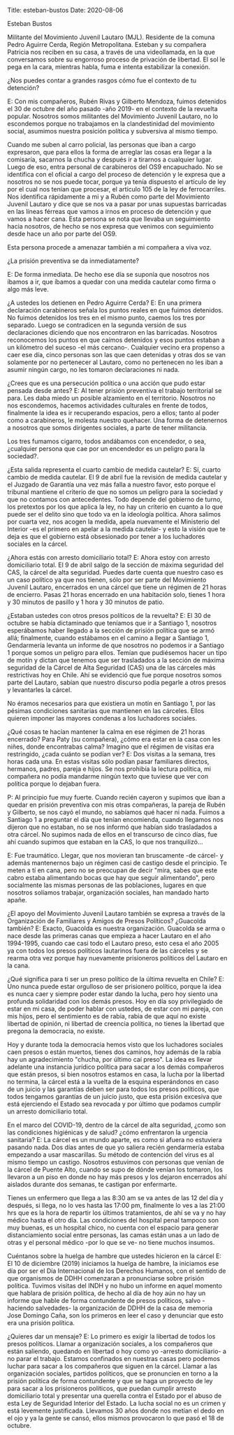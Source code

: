 Title: esteban-bustos
Date: 2020-08-06

Esteban Bustos

Militante del Movimiento Juvenil Lautaro (MJL). Residente de la comuna Pedro Aguirre Cerda, Región Metropolitana. Esteban y su compañera Patricia nos reciben en su casa, a través de una videollamada, en la que conversamos sobre su engorroso proceso de privación de libertad. El sol le pega en la cara, mientras habla, fuma e intenta estabilizar la conexión.

¿Nos puedes contar a grandes rasgos cómo fue el contexto de tu detención?

E: Con mis compañeros, Rubén Rivas y Gilberto Mendoza, fuimos detenidos el 30 de octubre del año pasado -año 2019- en el contexto de la revuelta popular. Nosotros somos militantes del Movimiento Juvenil Lautaro, no lo escondemos porque no trabajamos en la clandestinidad del movimiento social, asumimos nuestra posición política y subversiva al mismo tiempo. 

Cuando me suben al carro policial, las personas que iban a cargo expresaron, que para ellos la forma de arreglar las cosas era llegar a la comisaría, sacarnos la chucha y después ir a tirarnos a cualquier lugar. Luego de eso, entra personal de carabineros del OS9 encapuchado. No se identifica con el oficial a cargo del proceso de detención y le expresa que a nosotros no se nos puede tocar, porque ya tenía dispuesto el artículo de ley por el cual nos tenían que procesar, el artículo 105 de la ley de ferrocarriles. Nos identifica rápidamente a mi y a Rubén como parte del Movimiento Juvenil Lautaro y dice que se nos va a pasar por unas supuestas barricadas en las líneas férreas que vamos a irnos en proceso de detención y que vamos a hacer cana. Esta persona se nota que llevaba un seguimiento hacia nosotros, de hecho se nos expresa que venimos con seguimiento desde hace un año por parte del OS9. 

Esta persona procede a amenazar también a mi compañera a viva voz. 

¿La prisión preventiva se da inmediatamente?

E: De forma inmediata. De hecho ese día se suponía que nosotros nos íbamos a ir, que íbamos a quedar con una medida cautelar como firma o algo más leve.

¿A ustedes los detienen en Pedro Aguirre Cerda?
E: En una primera declaración carabineros señala los puntos reales en que fuimos detenidos. No fuimos detenidos los tres en el mismo punto, caemos los tres por separado. Luego se contradicen en la segunda versión de sus declaraciones diciendo que nos encontraron en las barricadas. Nosotros reconocemos los puntos en que caímos detenidos y esos puntos estaban a un kilómetro del suceso -el más cercano-. Cualquier vecino era propenso a caer ese día, cinco personas son las que caen detenidas y otras dos se van solamente por no pertenecer al Lautaro, como no pertenecen no les iban a asumir ningún cargo, no les tomaron declaraciones ni nada.

¿Crees que es una persecución política o una acción que pudo estar pensada desde antes?
E: Al tener prisión preventiva el trabajo territorial se para. Les daba miedo un posible alzamiento en el territorio. Nosotros no nos escondemos, hacemos actividades culturales en frente de todos, finalmente la idea es ir recuperando espacios, pero a ellos; tanto al poder como a carabineros, le molesta nuestro quehacer. Una forma de detenernos a nosotros que somos dirigentes sociales, a parte de tener militancia. 

Los tres fumamos cigarro, todos andábamos con encendedor, o sea, ¿cualquier persona que cae por un encendedor es un peligro para la sociedad?. 

¿Esta salida representa el cuarto cambio de medida cautelar?
E: Sí, cuarto cambio de medida cautelar. El 9 de abril fue la revisión de medida cautelar y el Juzgado de Garantía una vez más falla a nuestro favor, esto porque el tribunal mantiene el criterio de que no somos un peligro para la sociedad y que no contamos con antecedentes. Todo depende del gobierno de turno, los pretextos por los que aplica la ley, no hay un criterio en cuanto a lo que puede ser el delito sino que todo va en la ideología política. Ahora salimos por cuarta vez, nos acogen la medida, apela nuevamente el Ministerio del Interior -es el primero en apelar a la medida cautelar- y esto la visión que te deja es que el gobierno está obsesionado por tener a los luchadores sociales en la cárcel.

¿Ahora estás con arresto domiciliario total?
E: Ahora estoy con arresto domiciliario total. 
El 9 de abril salgo de la sección de máxima seguridad del CAS, la cárcel de alta seguridad. Puedes darte cuenta que nuestro caso es un caso político ya que nos tienen, sólo por ser parte del Movimiento Juvenil Lautaro, encerrados en una cárcel que tiene un régimen de 21 horas de encierro. Pasas 21 horas encerrado en una habitación solo, tienes 1 hora y 30 minutos de pasillo y 1 hora y 30 minutos de patio.

¿Estaban ustedes con otros presos políticos de la revuelta?
E: El 30 de octubre se había dictaminado que teníamos que ir a Santiago 1, nosotros esperábamos haber llegado a la sección de prisión política que se armó allá; finalmente, cuando estábamos en el camino a llegar a Santiago 1, Gendarmería levanta un informe de que nosotros no podemos ir a Santiago 1 porque somos un peligro para ellos. Temían que pudiésemos hacer un tipo de motín y dictan que tenemos que ser trasladados a la sección de máxima seguridad de la Cárcel de Alta Seguridad (CAS) una de las cárceles más restrictivas hoy en Chile. Ahí se evidenció que fue porque nosotros somos parte del Lautaro, sabían que nuestro discurso podía pegarle a otros presos y levantarles la cárcel. 

No éramos necesarios para que existiera un motín en Santiago 1, por las pésimas condiciones sanitarias que mantienen en las cárceles. Ellos quieren imponer las mayores condenas a los luchadores sociales. 

¿Qué cosas te hacían mantener la calma en ese régimen de 21 horas encerrado? Para Paty (su compañera), ¿cómo era estar en la casa con les niñes, donde encontrabas calma? Imagino que el régimen de visitas era restringido, ¿cada cuánto se podían ver?
E: Dos visitas a la semana, tres horas cada una. En estas visitas sólo podían pasar familiares directos, hermanos, padres, pareja e hijos. Se nos prohibía la lectura política, mi compañera no podía mandarme ningún texto que tuviese que ver con política porque lo dejaban fuera.

P: Al principio fue muy fuerte. Cuando recién cayeron y supimos que iban a quedar en prisión preventiva con mis otras compañeras, la pareja de Rubén y Gilberto, se nos cayó el mundo, no sabíamos qué hacer ni nada. Fuimos a Santiago 1 a preguntar el día que tenían encomienda, cuando llegamos nos dijeron que no estaban, no se nos informó que habían sido trasladados a otra cárcel. No supimos nada de ellos en el transcurso de cinco días, fue ahí cuando supimos que estaban en la CAS, lo que nos tranquilizó...

E: Fue traumático. Llegar, que nos movieran tan bruscamente -de cárcel- y además mantenernos bajo un régimen casi de castigo desde el principio. Te meten a tí en cana, pero no se preocupan de decir "mira, sabes que este cabro estaba alimentando bocas que hay que seguir alimentando", pero socialmente las mismas personas de las poblaciones, lugares en que nosotros solíamos trabajar, organización sociales, han mandado harto apañe. 

¿El apoyo del Movimiento Juvenil Lautaro también se expresa a través de la Organización de Familiares y Amigos de Presos Políticos? ¿Guacolda también?
E: Exacto, Guacolda es nuestra organización. Guacolda se arma o nace desde las primeras canas que empieza a hacer Lautaro en el año 1994-1995, cuando cae casi todo el Lautaro preso, esto cesa el año 2005 ya con todos los presos políticos lautarinos fuera de las cárceles y se rearma otra vez porque hay nuevamente prisioneros políticos del Lautaro en la cana.

¿Qué significa para ti ser un preso político de la última revuelta en Chile?
E: Uno nunca puede estar orgulloso de ser prisionero político, porque la idea es nunca caer y siempre poder estar dando la lucha, pero hoy siento una profunda solidaridad con los demás presos. Hoy en día soy privilegiado de estar en mi casa, de poder hablar con ustedes, de estar con mi pareja, con mis hijos, pero el sentimiento es de rabia, rabia de que aquí no existe libertad de opinión, ni libertad de creencia política, no tienes la libertad que pregona la democracia, no existe.

Hoy y durante toda la democracia hemos visto que los luchadores sociales caen presos o están muertos, tienes dos caminos, hoy además de la rabia hay un agradecimiento "chucha, por último caí preso". La idea es llevar adelante una instancia jurídico política para sacar a los demás compañeros que están presos, si bien nosotros estamos en casa, la lucha por la libertad no termina, la cárcel está a la vuelta de la esquina esperándonos en caso de un juicio y las garantías deben ser para todos los presos políticos, que todos tengamos garantías de un juicio justo, que esta prisión excesiva que está ejerciendo el Estado sea revocada y por último que podamos cumplir un arresto domiciliario total.

En el marco del COVID-19, dentro de la cárcel de alta seguridad, ¿como son las condiciones higiénicas y de salud? ¿cómo enfrentaron la urgencia sanitaria?
E: La cárcel es un mundo aparte, es como si afuera no estuviera pasando nada. Dos días antes de que yo saliera recién gendarmería estaba empezando a usar mascarillas. Su método de contención del virus es al mismo tiempo un castigo. Nosotros estuvimos con personas que venían de la cárcel de Puente Alto, cuando se supo de dónde venían los tomaron, los llevaron a un piso en donde no hay más presos y los dejaron encerrados ahí aislados durante dos semanas, te castigan por enfermarte.

Tienes un enfermero que llega a las 8:30 am se va antes de las 12 del día y después, si llega, no lo ves hasta las 17:00 pm, finalmente lo ves a las 21:00 hrs que es la hora de repartir los últimos tratamientos, de ahí se va y no hay médico hasta el otro día. Las condiciones del hospital penal tampoco son muy buenas, es un hospital chico, no cuenta con el espacio para generar distanciamiento social entre personas, las camas están unas a un lado de otras y el personal médico -por lo que se ve- no tiene muchos insumos.

Cuéntanos sobre la huelga de hambre que ustedes hicieron en la cárcel 
E: El 10 de diciembre (2019) iniciamos la huelga de hambre, la iniciamos ese día por ser el Día Internacional de los Derechos Humanos, con el sentido de que organismos de DDHH comenzaran a pronunciarse sobre prisión política. Tuvimos visitas del INDH y no hubo un informe en aquel momento que hablara de prisión política, de hecho al día de hoy aún no hay un informe que hable de forma contundente de presos políticos, salvo -haciendo salvedades- la organización de DDHH de la casa de memoria Jose Domingo Caña, son los primeros en leer el caso y denunciar que esto era una prisión política.

¿Quieres dar un mensaje?
E: Lo primero es exigir la libertad de todos los presos políticos. Llamar a organización sociales, a los compañeros que están saliendo, quedando en libertad o hoy como yo -arresto domiciliario- a no parar el trabajo. Estamos confinados en nuestras casas pero podemos luchar para sacar a los compañeros que siguen en la cárcel. Llamar a las organización sociales, partidos políticos, que se pronuncien en torno a la prisión política de forma contundente y que se haga un proyecto de ley para sacar a los prisioneros políticos, que puedan cumplir arresto domiciliario total y presentar una querella contra el Estado por el abuso de esta Ley de Seguridad Interior del Estado. La lucha social no es un crimen y está levemente justificada. Llevamos 30 años donde nos metían el dedo en el ojo y ya la gente se cansó, ellos mismos provocaron lo que pasó el 18 de octubre.
